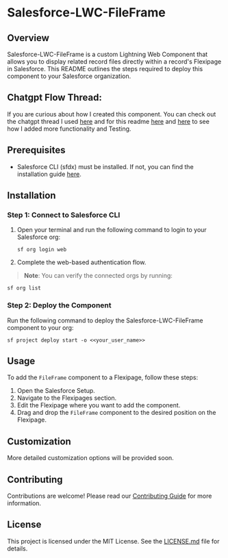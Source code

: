 # Salesforce-LWC-FileFrame

## Overview

Salesforce-LWC-FileFrame is a custom Lightning Web Component that allows you to display related record files directly within a record's Flexipage in Salesforce. This README outlines the steps required to deploy this component to your Salesforce organization.

## Chatgpt Flow Thread:

If you are curious about how I created this component. You can check out the chatgpt thread I used [here](https://chat.openai.com/share/19c39cf1-f0da-4a96-aa57-76ddc52907a8) and for this readme [here](https://chat.openai.com/share/1c2ca3ad-1021-459a-a5c9-cc2e7fd4b7a8) and [here](https://chat.openai.com/share/915604d1-9c8e-4915-a630-8d7e9a3ad14b) to see how I added more functionality and Testing.

## Prerequisites

- Salesforce CLI (sfdx) must be installed. If not, you can find the installation guide [here](https://developer.salesforce.com/docs/atlas.en-us.sfdx_setup.meta/sfdx_setup/sfdx_setup_install_cli.htm).

## Installation

### Step 1: Connect to Salesforce CLI

1. Open your terminal and run the following command to login to your Salesforce org:
   ```
   sf org login web
   ```
2. Complete the web-based authentication flow.

> **Note**: You can verify the connected orgs by running:

`sf org list`

### Step 2: Deploy the Component

Run the following command to deploy the Salesforce-LWC-FileFrame component to your org:

`sf project deploy start -o <<your_user_name>>`

## Usage

To add the `FileFrame` component to a Flexipage, follow these steps:

1. Open the Salesforce Setup.
2. Navigate to the Flexipages section.
3. Edit the Flexipage where you want to add the component.
4. Drag and drop the `FileFrame` component to the desired position on the Flexipage.

## Customization

More detailed customization options will be provided soon.

## Contributing

Contributions are welcome! Please read our [Contributing Guide](CONTRIBUTING.md) for more information.

## License

This project is licensed under the MIT License. See the [LICENSE.md](LICENSE.md) file for details.
